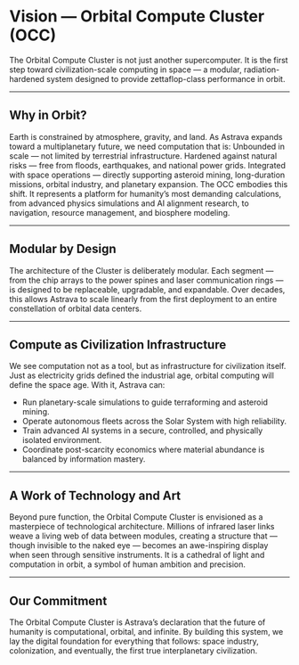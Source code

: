 # Vision — Orbital Compute Cluster (OCC)

The Orbital Compute Cluster is not just another supercomputer. It is the first step toward civilization-scale computing in space — a modular, radiation-hardened system designed to provide zettaflop-class performance in orbit.

---

## Why in Orbit?

Earth is constrained by atmosphere, gravity, and land. As Astrava expands toward a multiplanetary future, we need computation that is:
Unbounded in scale — not limited by terrestrial infrastructure.
Hardened against natural risks — free from floods, earthquakes, and national power grids.
Integrated with space operations — directly supporting asteroid mining, long-duration missions, orbital industry, and planetary expansion.
The OCC embodies this shift. It represents a platform for humanity’s most demanding calculations, from advanced physics simulations and AI alignment research, to navigation, resource management, and biosphere modeling.

---

## Modular by Design

The architecture of the Cluster is deliberately modular. Each segment — from the chip arrays to the power spines and laser communication rings — is designed to be replaceable, upgradable, and expandable. Over decades, this allows Astrava to scale linearly from the first deployment to an entire constellation of orbital data centers.

--- 

## Compute as Civilization Infrastructure

We see computation not as a tool, but as infrastructure for civilization itself. Just as electricity grids defined the industrial age, orbital computing will define the space age. With it, Astrava can:
- Run planetary-scale simulations to guide terraforming and asteroid mining.
- Operate autonomous fleets across the Solar System with high reliability.
- Train advanced AI systems in a secure, controlled, and physically isolated environment.
- Coordinate post-scarcity economics where material abundance is balanced by information mastery.

---

## A Work of Technology and Art

Beyond pure function, the Orbital Compute Cluster is envisioned as a masterpiece of technological architecture. Millions of infrared laser links weave a living web of data between modules, creating a structure that — though invisible to the naked eye — becomes an awe-inspiring display when seen through sensitive instruments. It is a cathedral of light and computation in orbit, a symbol of human ambition and precision.

---

## Our Commitment

The Orbital Compute Cluster is Astrava’s declaration that the future of humanity is computational, orbital, and infinite. By building this system, we lay the digital foundation for everything that follows: space industry, colonization, and eventually, the first true interplanetary civilization.
